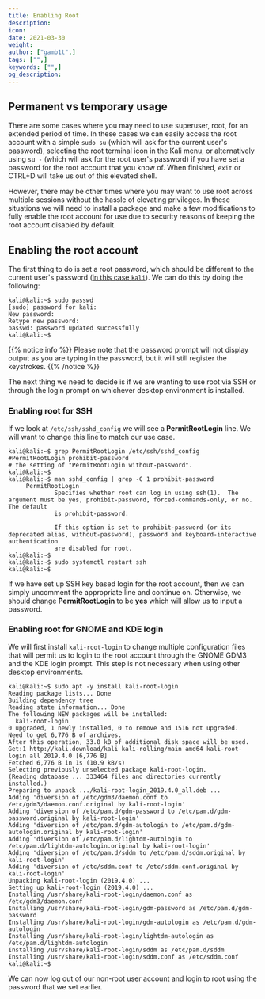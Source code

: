 ```yaml
---
title: Enabling Root
description:
icon:
date: 2021-03-30
weight:
author: ["gamb1t",]
tags: ["",]
keywords: ["",]
og_description:
---
```


## Permanent vs temporary usage

There are some cases where you may need to use superuser, root, for an extended period of time. In these cases we can easily access the root account with a simple `sudo su` (which will ask for the current user's password), selecting the root terminal icon in the Kali menu, or alternatively using `su -` (which will ask for the root user's password) if you have set a password for the root account that you know of. When finished, `exit` or CTRL+D will take us out of this elevated shell.

However, there may be other times where you may want to use root across multiple sessions without the hassle of elevating privileges. In these situations we will need to install a package and make a few modifications to fully enable the root account for use due to security reasons of keeping the root account disabled by default.

## Enabling the root account

The first thing to do is set a root password, which should be different to the current user's password ([in this case `kali`](/docs/introduction/default-credentials/)). We can do this by doing the following:

```console
kali@kali:~$ sudo passwd
[sudo] password for kali:
New password:
Retype new password:
passwd: password updated successfully
kali@kali:~$
```

{{% notice info %}}
Please note that the password prompt will not display output as you are typing in the password, but it will still register the keystrokes.
{{% /notice %}}

The next thing we need to decide is if we are wanting to use root via SSH or through the login prompt on whichever desktop environment is installed.

### Enabling root for SSH

If we look at `/etc/ssh/sshd_config` we will see a **PermitRootLogin** line. We will want to change this line to match our use case.

```console
kali@kali:~$ grep PermitRootLogin /etc/ssh/sshd_config
#PermitRootLogin prohibit-password
# the setting of "PermitRootLogin without-password".
kali@kali:~$
kali@kali:~$ man sshd_config | grep -C 1 prohibit-password
     PermitRootLogin
             Specifies whether root can log in using ssh(1).  The argument must be yes, prohibit-password, forced-commands-only, or no.  The default
             is prohibit-password.

             If this option is set to prohibit-password (or its deprecated alias, without-password), password and keyboard-interactive authentication
             are disabled for root.
kali@kali:~$
kali@kali:~$ sudo systemctl restart ssh
kali@kali:~$
```

If we have set up SSH key based login for the root account, then we can simply uncomment the appropriate line and continue on. Otherwise, we should change **PermitRootLogin** to be **yes** which will allow us to input a password.

### Enabling root for GNOME and KDE login

We will first install `kali-root-login` to change multiple configuration files that will permit us to login to the root account through the GNOME GDM3 and the KDE login prompt. This step is not necessary when using other desktop environments.

```console
kali@kali:~$ sudo apt -y install kali-root-login
Reading package lists... Done
Building dependency tree
Reading state information... Done
The following NEW packages will be installed:
  kali-root-login
0 upgraded, 1 newly installed, 0 to remove and 1516 not upgraded.
Need to get 6,776 B of archives.
After this operation, 33.8 kB of additional disk space will be used.
Get:1 http://kali.download/kali kali-rolling/main amd64 kali-root-login all 2019.4.0 [6,776 B]
Fetched 6,776 B in 1s (10.9 kB/s)
Selecting previously unselected package kali-root-login.
(Reading database ... 333464 files and directories currently installed.)
Preparing to unpack .../kali-root-login_2019.4.0_all.deb ...
Adding 'diversion of /etc/gdm3/daemon.conf to /etc/gdm3/daemon.conf.original by kali-root-login'
Adding 'diversion of /etc/pam.d/gdm-password to /etc/pam.d/gdm-password.original by kali-root-login'
Adding 'diversion of /etc/pam.d/gdm-autologin to /etc/pam.d/gdm-autologin.original by kali-root-login'
Adding 'diversion of /etc/pam.d/lightdm-autologin to /etc/pam.d/lightdm-autologin.original by kali-root-login'
Adding 'diversion of /etc/pam.d/sddm to /etc/pam.d/sddm.original by kali-root-login'
Adding 'diversion of /etc/sddm.conf to /etc/sddm.conf.original by kali-root-login'
Unpacking kali-root-login (2019.4.0) ...
Setting up kali-root-login (2019.4.0) ...
Installing /usr/share/kali-root-login/daemon.conf as /etc/gdm3/daemon.conf
Installing /usr/share/kali-root-login/gdm-password as /etc/pam.d/gdm-password
Installing /usr/share/kali-root-login/gdm-autologin as /etc/pam.d/gdm-autologin
Installing /usr/share/kali-root-login/lightdm-autologin as /etc/pam.d/lightdm-autologin
Installing /usr/share/kali-root-login/sddm as /etc/pam.d/sddm
Installing /usr/share/kali-root-login/sddm.conf as /etc/sddm.conf
kali@kali:~$
```

We can now log out of our non-root user account and login to root using the password that we set earlier.